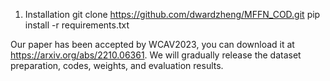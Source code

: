 1. Installation
git clone https://github.com/dwardzheng/MFFN_COD.git
pip install -r requirements.txt

Our paper has been accepted by WCAV2023, you can download it at https://arxiv.org/abs/2210.06361.
We will gradually release the dataset preparation, codes, weights, and evaluation results.
